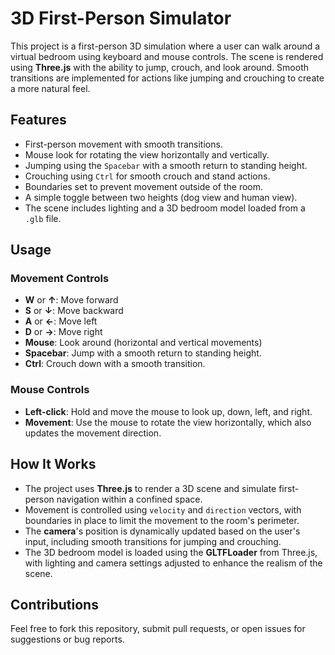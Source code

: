 # 3D First-Person Simulator

This project is a first-person 3D simulation where a user can walk around a virtual bedroom using keyboard and mouse controls. The scene is rendered using **Three.js** with the ability to jump, crouch, and look around. Smooth transitions are implemented for actions like jumping and crouching to create a more natural feel.

## Features
- First-person movement with smooth transitions.
- Mouse look for rotating the view horizontally and vertically.
- Jumping using the `Spacebar` with a smooth return to standing height.
- Crouching using `Ctrl` for smooth crouch and stand actions.
- Boundaries set to prevent movement outside of the room.
- A simple toggle between two heights (dog view and human view).
- The scene includes lighting and a 3D bedroom model loaded from a `.glb` file.

## Usage

### Movement Controls
- **W** or **↑**: Move forward
- **S** or **↓**: Move backward
- **A** or **←**: Move left
- **D** or **→**: Move right
- **Mouse**: Look around (horizontal and vertical movements)
- **Spacebar**: Jump with a smooth return to standing height.
- **Ctrl**: Crouch down with a smooth transition.

### Mouse Controls
- **Left-click**: Hold and move the mouse to look up, down, left, and right.
- **Movement**: Use the mouse to rotate the view horizontally, which also updates the movement direction.
  
## How It Works

- The project uses **Three.js** to render a 3D scene and simulate first-person navigation within a confined space.
- Movement is controlled using `velocity` and `direction` vectors, with boundaries in place to limit the movement to the room's perimeter.
- The **camera**'s position is dynamically updated based on the user's input, including smooth transitions for jumping and crouching.
- The 3D bedroom model is loaded using the **GLTFLoader** from Three.js, with lighting and camera settings adjusted to enhance the realism of the scene.

## Contributions

Feel free to fork this repository, submit pull requests, or open issues for suggestions or bug reports.
